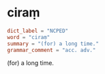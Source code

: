 # ciraṃ

``` toml
dict_label = "NCPED"
word = "ciraṃ"
summary = "(for) a long time."
grammar_comment = "acc. adv."
```

(for) a long time.

